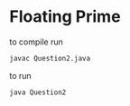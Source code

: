 # Floating Prime
to compile run
```bash 
javac Question2.java
```
to run
```bash 
java Question2
```
